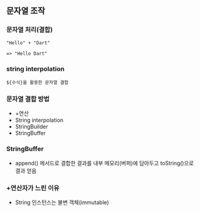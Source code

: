 ## 문자열 조작

### 문자열 처리(결합)
```text
"Hello" + "Dart"

=> "Hello Dart"
```

### string interpolation
```text
${수식}을 활용한 문자열 결합 
```


### 문자열 결합 방법
- +연산
- String interpolation
- StringBuilder
- StringBuffer


### StringBuffer
- append() 메서드로 결합한 결과를 내부 메모리(버퍼)에 담아두고 toString()으로 결과 얻음 

### +연산자가 느린 이유
- String 인스턴스는 불변 객체(immutable)


